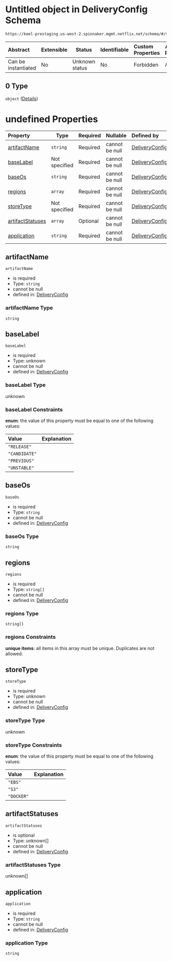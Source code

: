 # Untitled object in DeliveryConfig Schema

```txt
https://keel-prestaging.us-west-2.spinnaker.mgmt.netflix.net/schema/#/$defs/ResourceSpec/oneOf/0
```




| Abstract            | Extensible | Status         | Identifiable | Custom Properties | Additional Properties | Access Restrictions | Defined In                                                    |
| :------------------ | ---------- | -------------- | ------------ | :---------------- | --------------------- | ------------------- | ------------------------------------------------------------- |
| Can be instantiated | No         | Unknown status | No           | Forbidden         | Allowed               | none                | [keel.schema.json\*](keel.schema.json "open original schema") |

## 0 Type

`object` ([Details](keel-defs-imagespec.md))

# undefined Properties

| Property                              | Type          | Required | Nullable       | Defined by                                                                                                                                                                                    |
| :------------------------------------ | ------------- | -------- | -------------- | :-------------------------------------------------------------------------------------------------------------------------------------------------------------------------------------------- |
| [artifactName](#artifactName)         | `string`      | Required | cannot be null | [DeliveryConfig](keel-defs-imagespec-properties-artifactname.md "https&#x3A;//keel-prestaging.us-west-2.spinnaker.mgmt.netflix.net/schema/#/$defs/ImageSpec/properties/artifactName")         |
| [baseLabel](#baseLabel)               | Not specified | Required | cannot be null | [DeliveryConfig](keel-defs-imagespec-properties-baselabel.md "https&#x3A;//keel-prestaging.us-west-2.spinnaker.mgmt.netflix.net/schema/#/$defs/ImageSpec/properties/baseLabel")               |
| [baseOs](#baseOs)                     | `string`      | Required | cannot be null | [DeliveryConfig](keel-defs-imagespec-properties-baseos.md "https&#x3A;//keel-prestaging.us-west-2.spinnaker.mgmt.netflix.net/schema/#/$defs/ImageSpec/properties/baseOs")                     |
| [regions](#regions)                   | `array`       | Required | cannot be null | [DeliveryConfig](keel-defs-imagespec-properties-regions.md "https&#x3A;//keel-prestaging.us-west-2.spinnaker.mgmt.netflix.net/schema/#/$defs/ImageSpec/properties/regions")                   |
| [storeType](#storeType)               | Not specified | Required | cannot be null | [DeliveryConfig](keel-defs-imagespec-properties-storetype.md "https&#x3A;//keel-prestaging.us-west-2.spinnaker.mgmt.netflix.net/schema/#/$defs/ImageSpec/properties/storeType")               |
| [artifactStatuses](#artifactStatuses) | `array`       | Optional | cannot be null | [DeliveryConfig](keel-defs-imagespec-properties-artifactstatuses.md "https&#x3A;//keel-prestaging.us-west-2.spinnaker.mgmt.netflix.net/schema/#/$defs/ImageSpec/properties/artifactStatuses") |
| [application](#application)           | `string`      | Required | cannot be null | [DeliveryConfig](keel-defs-imagespec-properties-application.md "https&#x3A;//keel-prestaging.us-west-2.spinnaker.mgmt.netflix.net/schema/#/$defs/ImageSpec/properties/application")           |

## artifactName




`artifactName`

-   is required
-   Type: `string`
-   cannot be null
-   defined in: [DeliveryConfig](keel-defs-imagespec-properties-artifactname.md "https&#x3A;//keel-prestaging.us-west-2.spinnaker.mgmt.netflix.net/schema/#/$defs/ImageSpec/properties/artifactName")

### artifactName Type

`string`

## baseLabel




`baseLabel`

-   is required
-   Type: unknown
-   cannot be null
-   defined in: [DeliveryConfig](keel-defs-imagespec-properties-baselabel.md "https&#x3A;//keel-prestaging.us-west-2.spinnaker.mgmt.netflix.net/schema/#/$defs/ImageSpec/properties/baseLabel")

### baseLabel Type

unknown

### baseLabel Constraints

**enum**: the value of this property must be equal to one of the following values:

| Value         | Explanation |
| :------------ | ----------- |
| `"RELEASE"`   |             |
| `"CANDIDATE"` |             |
| `"PREVIOUS"`  |             |
| `"UNSTABLE"`  |             |

## baseOs




`baseOs`

-   is required
-   Type: `string`
-   cannot be null
-   defined in: [DeliveryConfig](keel-defs-imagespec-properties-baseos.md "https&#x3A;//keel-prestaging.us-west-2.spinnaker.mgmt.netflix.net/schema/#/$defs/ImageSpec/properties/baseOs")

### baseOs Type

`string`

## regions




`regions`

-   is required
-   Type: `string[]`
-   cannot be null
-   defined in: [DeliveryConfig](keel-defs-imagespec-properties-regions.md "https&#x3A;//keel-prestaging.us-west-2.spinnaker.mgmt.netflix.net/schema/#/$defs/ImageSpec/properties/regions")

### regions Type

`string[]`

### regions Constraints

**unique items**: all items in this array must be unique. Duplicates are not allowed.

## storeType




`storeType`

-   is required
-   Type: unknown
-   cannot be null
-   defined in: [DeliveryConfig](keel-defs-imagespec-properties-storetype.md "https&#x3A;//keel-prestaging.us-west-2.spinnaker.mgmt.netflix.net/schema/#/$defs/ImageSpec/properties/storeType")

### storeType Type

unknown

### storeType Constraints

**enum**: the value of this property must be equal to one of the following values:

| Value      | Explanation |
| :--------- | ----------- |
| `"EBS"`    |             |
| `"S3"`     |             |
| `"DOCKER"` |             |

## artifactStatuses




`artifactStatuses`

-   is optional
-   Type: unknown\[]
-   cannot be null
-   defined in: [DeliveryConfig](keel-defs-imagespec-properties-artifactstatuses.md "https&#x3A;//keel-prestaging.us-west-2.spinnaker.mgmt.netflix.net/schema/#/$defs/ImageSpec/properties/artifactStatuses")

### artifactStatuses Type

unknown\[]

## application




`application`

-   is required
-   Type: `string`
-   cannot be null
-   defined in: [DeliveryConfig](keel-defs-imagespec-properties-application.md "https&#x3A;//keel-prestaging.us-west-2.spinnaker.mgmt.netflix.net/schema/#/$defs/ImageSpec/properties/application")

### application Type

`string`
